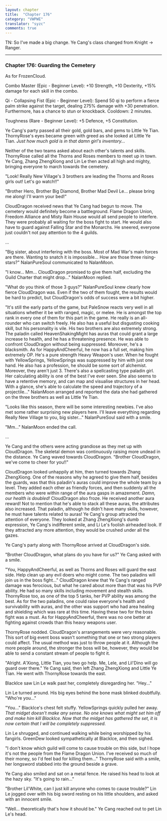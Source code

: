 ```yaml
---
layout: chapter
title:  "Chapter 176"
category: "VWPWE"
translator: "syzc"
comments: true
---
```


TN: So I've made a big change. Ye Cang's class changed from Knight -> Ranger. 

---

### Chapter 176: Guarding the Cemetery

As for FrozenCloud.

Combo Master (Epic - Beginner Level): +10 Strength, +10 Dexterity, +15% damage for each skill in the combo.

Qi - Collapsing Fist (Epic - Beginner Level): Spend 50 qi to perform a fierce palm strike against the target, dealing 275% damage with +30 penetration. Furthermore, has a chance to stun or knockback. Cooldown: 2 minutes.

Toughness (Rare - Beginner Level): +5 Defence, +5 Constitution. 

Ye Cang's party passed all their gold, gold bars, and gems to Little Ye Tian. ThornyRose's eyes became green with greed as she looked at Little Ye Tian. *Just how much gold is in that damn girl's inventory...*

Neither of the two teams asked about each other's talents and skills. ThornyRose called all the Thorns and Roses members to meet up in town. Ye Cang, Zhang ZhengXiong and Lin Le then acted all high and mighty, bringing everyone to march towards the cemetery.

"Look! Really New Village's 3 brothers are leading the Thorns and Roses girls out! Let's go watch!!"

"Brother Hero, Brother Big Diamond, Brother Mad Devil Le... please bring me along! I'll warm your bed!"

CloudDragon received news that Ye Cang had begun to move. The cemetery would definitely become a battleground. Flame Dragon Union, Freedom Alliance and Misty Rain House would all send people to interfere. They were probably all waiting for the boss fight to start. He would also have to guard against Falling Star and the Monarchs. He sneered, everyone just couldn't not pay attention to the 4 guilds.

...

"Big sister, about interfering with the boss. Most of Mad War's main forces are there. Wanting to snatch it is impossible... How are those three rising-stars?" NalanPureSoul communicated to NalanMoon.

"I know... Mm... CloudDragon promised to give them half, excluding the Guild Charter that might drop..." NalanMoon replied.

"What do you think of those 3 guys?" NalanPureSoul knew clearly how fierce CloudDragon was. Even if the two of them fought, the results would be hard to predict, but CloudDragon's odds of success were a bit higher.

"It's still the early parts of the game, but PaleSnow reacts very well in all situations whether it be with ranged, magic, or melee. He is amongst the top rank in every one of them for this part in the game. He really is an all-rounder who can switch freely. He also has a useful but disgusting cooking skill, but his personality is vile. His two brothers are also extremely strong. The paladin called HeavenShakingMight has auras that could grant a large increase to health, and he has a threatening presence. He was able to confront CloudDragon without being suppressed. Moreover, he's a blacksmith. As for HappyAndCheerful, he now has a full set, making him extremely OP. He's a pure strength Heavy Weapon's user. When he fought with YellowSprings, YellowSprings was suppressed by him with just one hand. He also has a profession, he should be some sort of alchemist. Moreover, they aren't just 3. There's also a spellcasting type paladin girl. Her calculating ability is one of the best I've ever seen. She also seems to have a retentive memory, and can map and visualise structures in her head. With a glance, she's able to calculate the speed and trajectory of a projectile..." NalanMoon arranged and reported the data she had gathered on the three brothers as well as Little Ye Tian.

"Looks like this season, there will be some interesting newbies. I've also met some rather surprising new players here. I'll leave everything regarding Really New Village to you, big sister..." NalanPureSoul said with a smile.

"Mm..." NalanMoon ended the call.

...

Ye Cang and the others were acting grandiose as they met up with CloudDragon. The skeletal demon was continuously raising more undead in the distance. Ye Cang waved towards CloudDragon. "Brother CloudDragon, we've come to cheer for you!!"

CloudDragon looked unhappily at him, then turned towards Zhang ZhengXiong. One of the reasons why he agreed to give them half, besides the guards, was that this paladin's auras could improve the whole team by a level. They added each other as friendly forces, and then suddenly all the members who were within range of the aura gasps in amazement. *Damn, our health is doubled!* CloudDragon also froze. He received another aura reward! Not to mention that he's able to stack all these auras, the attributes also increased. That paladin, although he didn't have many skills, however, he must have talents related to auras! Ye Cang's group attracted the attention of everyone. They looked at Zhang ZhengXiong's dumb expression, Ye Cang's indifferent smile, and Li Le's foolish airheaded look. If they attracted any more attention, they would be crushed under all the gazes.

Ye Cang's party along with ThornyRose arrived at CloudDragon's side.

"Brother CloudDragon, what plans do you have for us?" Ye Cang asked with a smile.

"You, HappyAndCheerful, as well as Thorns and Roses will guard the east side. Help clean up any evil doers who might come. The two paladins will join us in the boss fight..." CloudDragon knew that Ye Cang's ranged damage was ferocious, but what he cared about more than that was his PVP ability. He had so many skills including movement and stealth skills. ThornyRose too, as one of the top 5 tanks, her PVP ability was among the best. As for the two paladins, one could raise everyone's health and survivability with auras, and the other was support who had area healing and shielding which was rare at this time. Having these two for the boss fight was a must. As for HappyAndCheerful, there was no one better at fighting against crowds than this heavy weapons user.

ThornyRose nodded. CloudDragon's arrangements were very reasonable. This sort of big event boss wasn't something that one or two strong players could affect. The usual method was just to throw people at it. Although the more people around, the stronger the boss will be, however, they would be able to send a constant stream of people to fight it.

"Alright. A'Xiong, Little Tian, you two go help. Me, Lele, and Lil'Dino will go guard over there." Ye Cang said, then left Zhang ZhengXiong and Little Ye Tian. He went with ThornyRose towards the east.

BlackIce saw Lin Le walk past her, completely disregarding her. "Hey..."

Lin Le turned around. His big eyes behind the bone mask blinked doubtfully. "Who're you..."

"You..." BlackIce's chest felt stuffy. YellowSprings quickly pulled her away. *That midget doesn't make any sense. No one knows what might set him off and make him kill BlackIce. Now that the midget has gathered the set, it is now certain that I will be completely suppressed.*

Lin Le shrugged, and continued walking while being worshipped by his fangirls. GreenDew looked sympathetically at BlackIce, and then sighed.

"I don't know which guild will come to cause trouble on this side, but I hope it's not the people from the Flame Dragon Union. I've received so much of their money, so I'd feel bad for killing them..." ThornyRose said with a smile, her longsword stabbed into the ground beside a grave.

Ye Cang also smiled and sat on a metal fence. He raised his head to look at the hazy sky. "It's going to rain..."

"Brother Lil'White, can I just kill anyone who comes to cause trouble?" Lin Le jogged over with his big sword resting on his little shoulders, and asked with an innocent smile.

"Well... theoretically that's how it should be." Ye Cang reached out to pet Lin Le's head.
